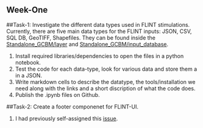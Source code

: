 ## Week-One

##Task-1: Investigate the different data types used in FLINT stimulations. 
 Currently, there are five main data types for the FLINT inputs: JSON, CSV, SQL DB, GeoTIFF, Shapefiles. They can be found inside the [Standalone_GCBM/layer](https://github.com/kyverno/kyverno/releases) and [Standalone_GCBM/input_database](https://github.com/moja-global/GCBM.Belize/tree/master/Standalone_GCBM/input_database).
 
1. Install required libraries/dependencies to open the files in a python notebook.
2. Test the code for each data-type, look for various data and store them a in a JSON.
3. Write markdown cells to describe the datatype, the tools/installation we need along with the links and a short discription of what the code does.
4. Publish the .ipynb files on Github.

##Task-2: Create a footer componenet for FLINT-UI.

1. I had previously self-assigned this [issue](https://github.com/moja-global/FLINT-UI/issues/116).
